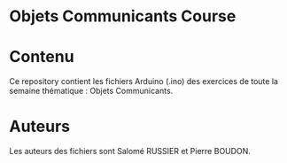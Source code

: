 Objets Communicants Course
=====

# Contenu
Ce repository contient les fichiers Arduino (.ino) des exercices de toute la semaine thématique : Objets Communicants.

# Auteurs
Les auteurs des fichiers sont Salomé RUSSIER et Pierre BOUDON.
